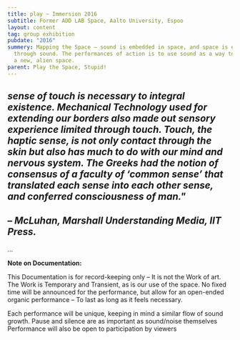 ```yaml
---
title: play ~ Immersion 2016
subtitle: Former ADD LAB Space, Aalto University, Espoo
layout: content
tag: group exhibition
pubdate: "2016"
summery: Mapping the Space – sound is embedded in space, and space is extended
  through sound. The performances of action is to use sound as a way to explore
  a new, alien space.
parent: Play the Space, Stupid!
---
```

## *sense of touch is necessary to integral existence. Mechanical Technology used for extending our borders also made out sensory experience limited through touch. Touch, the haptic sense, is not only contact through the skin but also has much to do with our mind and nervous system. The Greeks had the notion of consensus of a faculty of ‘common sense’ that translated each sense into each other sense, and conferred consciousness of man."*

## *– McLuhan, Marshall Understanding Media, IIT Press.*

...

**Note on Documentation:** 

This Documentation is for record-keeping only – It is not the Work of art.
The Work is Temporary and Transient, as is our use of the space.
No fixed time will be announced for the performance, but allow for an open-ended organic performance – To last as long as it feels necessary.

Each performance will be unique, keeping in mind a similar flow of sound growth. Pause and silence are as important as sound/noise themselves
Performance will also be open to participation by viewers